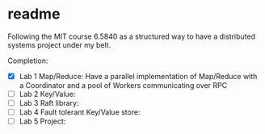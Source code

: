 # readme

Following the MIT course 6.5840 as a structured way to have a distributed systems project under my belt.

Completion:
- [x] Lab 1 Map/Reduce: Have a parallel implementation of Map/Reduce with a Coordinator and a pool of Workers communicating over RPC
- [ ] Lab 2 Key/Value:
- [ ] Lab 3 Raft library:
- [ ] Lab 4 Fault tolerant Key/Value store:
- [ ] Lab 5 Project: 
